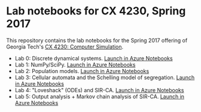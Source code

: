 # Lab notebooks for CX 4230, Spring 2017

This repository contains the lab notebooks for the Spring 2017 offering of Georgia Tech's [CX 4230: Computer Simulation](http://cx4230.gatech.edu).

- Lab 0: Discrete dynamical systems. [Launch in Azure Notebooks](https://notebooks.azure.com/library/cx4230sp17lab0)
- Lab 1: NumPy/SciPy. [Launch in Azure Notebooks](https://notebooks.azure.com/library/cx4230sp17lab1)
- Lab 2: Population models. [Launch in Azure Notebooks](https://notebooks.azure.com/library/cx4230sp17lab2)
- Lab 3: Cellular automata and the Schelling model of segregation. [Launch in Azure Notebooks](https://notebooks.azure.com/library/cx4230sp17lab3)
- Lab 4: "Loveshack" (ODEs) and SIR-CA. [Launch in Azure Notebooks](https://notebooks.azure.com/library/cx4230sp17lab4)
- Lab 5: Output analysis + Markov chain analysis of SIR-CA. [Launch in Azure Notebooks](https://notebooks.azure.com/library/cx4230sp17lab5)
